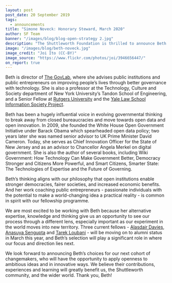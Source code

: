 ```yaml
---
layout: post
post_date: 20 September 2019
tags:
  - announcements
title: "Simone Noveck: Honorary Steward, March 2020"
author: SF Team
banner: "/images/blog/blog-open-strategy 2.jpg"
description: "The Shuttleworth Foundation is thrilled to announce Beth Simone Noveck as our new Honorary Steward."
image: "/images/blog/beth-noveck.jpg"
image_credit: "Joi Ito (CC-BY)"
image_source: "https://www.flickr.com/photos/joi/3946656447/"
on_report: true
---
```

Beth is director of [The GovLab](http://thegovlab.org/), where she advises public institutions and public entrepreneurs on improving people’s lives through better governance with technology. She is also a professor at the Technology, Culture and Society department of New York University’s Tandon School of Engineering, and a Senior Fellow at [Rutgers University](https://www.heldrich.rutgers.edu/newsroom/beth-simone-noveck-appointed-visiting-senior-faculty-fellow) and the [Yale Law School Information Society Project](https://law.yale.edu/beth-noveck). 

Beth has been a hugely influential voice in evolving governmental thinking to break away from closed bureaucracies and move towards open data and open innovation. In 2009, she founded the White House Open Government Initiative under Barack Obama which spearheaded open data policy; two years later she was named senior advisor to UK Prime Minister David Cameron. Today, she serves as Chief Innovation Officer for the State of New Jersey and as an advisor to Chancellor Angela Merkel on digital government. She is also the author of several books, including Wiki Government: How Technology Can Make Government Better, Democracy Stronger and Citizens More Powerful, and Smart Citizens, Smarter State: The Technologies of Expertise and the Future of Governing.

Beth’s thinking aligns with our philosophy that open institutions enable stronger democracies, fairer societies, and increased economic benefits. And her work coaching public entrepreneurs - passionate individuals with the potential to make a world-changing idea a practical reality - is common in spirit with our fellowship programme. 

We are most excited to be working with Beth because her alternative expertise, knowledge and thinking give us an opportunity to see our process through a different lens, especially important as our experiment in the world moves into new territory. Three current fellows - [Alasdair Davies](https://www.shuttleworthfoundation.org/fellows/alasdair-davies/), [Anasuya Sengupta](https://www.shuttleworthfoundation.org/fellows/anasuya-sengupta/) and [Tarek Loubani](https://www.shuttleworthfoundation.org/fellows/tarek-loubani/) - will be moving on to alumni status in March this year, and Beth’s selection will play a significant role in where our focus and direction lies next. 

We look forward to announcing Beth’s choices for our next cohort of changemakers, who will have the opportunity to apply openness to ambitious ideas and in innovative ways. We believe their contributions, experiences and learning will greatly benefit us, the Shuttleworth community, and the wider world. Thank you, Beth!
